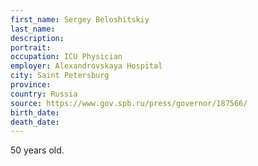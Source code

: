 ```yaml
---
first_name: Sergey Beloshitskiy
last_name: 
description: 
portrait: 
occupation: ICU Physician
employer: Alexandrovskaya Hospital
city: Saint Petersburg
province: 
country: Russia
source: https://www.gov.spb.ru/press/governor/187566/
birth_date: 
death_date: 
---
```


50 years old.